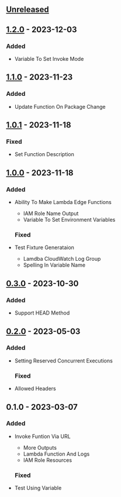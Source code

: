 <a name="unreleased"></a>
## [Unreleased]


<a name="1.2.0"></a>
## [1.2.0] - 2023-12-03
### Added
- Variable To Set Invoke Mode
  
  
<a name="1.1.0"></a>
## [1.1.0] - 2023-11-23
### Added
- Update Function On Package Change
  
  
<a name="1.0.1"></a>
## [1.0.1] - 2023-11-18
### Fixed
- Set Function Description
  
  
<a name="1.0.0"></a>
## [1.0.0] - 2023-11-18
### Added
- Ability To Make Lambda Edge Functions
  - IAM Role Name Output
  - Variable To Set Environment Variables
  
  ### Fixed
- Test Fixture Generataion
  - Lamdba CloudWatch Log Group
  - Spelling In Variable Name
  
  
<a name="0.3.0"></a>
## [0.3.0] - 2023-10-30
### Added
- Support HEAD Method
  
  
<a name="0.2.0"></a>
## [0.2.0] - 2023-05-03
### Added
- Setting Reserved Concurrent Executions
  
  ### Fixed
- Allowed Headers
  
  
<a name="0.1.0"></a>
## 0.1.0 - 2023-03-07
### Added
- Invoke Funtion Via URL
  - More Outputs
  - Lambda Function And Logs
  - IAM Role Resources
  
  ### Fixed
- Test Using Variable
  
  
[Unreleased]: https://github.com/kohirens/aws-tf-lambda-function.git/compare/1.2.0...HEAD
[1.2.0]: https://github.com/kohirens/aws-tf-lambda-function.git/compare/1.1.0...1.2.0
[1.1.0]: https://github.com/kohirens/aws-tf-lambda-function.git/compare/1.0.1...1.1.0
[1.0.1]: https://github.com/kohirens/aws-tf-lambda-function.git/compare/1.0.0...1.0.1
[1.0.0]: https://github.com/kohirens/aws-tf-lambda-function.git/compare/0.3.0...1.0.0
[0.3.0]: https://github.com/kohirens/aws-tf-lambda-function.git/compare/0.2.0...0.3.0
[0.2.0]: https://github.com/kohirens/aws-tf-lambda-function.git/compare/0.1.0...0.2.0
